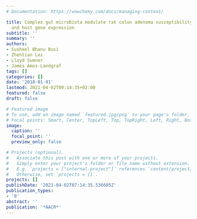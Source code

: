 ```yaml
---
# Documentation: https://wowchemy.com/docs/managing-content/

title: Complex gut microbiota modulate rat colon adenoma susceptibility, metabolites,
  and host gene expression
subtitle: ''
summary: ''
authors:
- Susheel Bhanu Busi
- Zhentian Lei
- Lloyd Sumner
- James Amos-Landgraf
tags: []
categories: []
date: '2018-01-01'
lastmod: 2021-04-02T09:14:35+02:00
featured: false
draft: false

# Featured image
# To use, add an image named `featured.jpg/png` to your page's folder.
# Focal points: Smart, Center, TopLeft, Top, TopRight, Left, Right, BottomLeft, Bottom, BottomRight.
image:
  caption: ''
  focal_point: ''
  preview_only: false

# Projects (optional).
#   Associate this post with one or more of your projects.
#   Simply enter your project's folder or file name without extension.
#   E.g. `projects = ["internal-project"]` references `content/project/deep-learning/index.md`.
#   Otherwise, set `projects = []`.
projects: []
publishDate: '2021-04-02T07:14:35.536605Z'
publication_types:
- '0'
abstract: ''
publication: '*AACR*'
---
```

